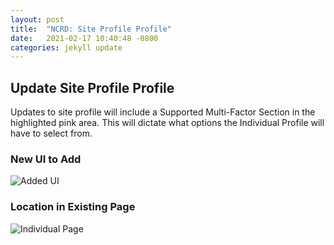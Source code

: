 ```yaml
---
layout: post
title:  "NCRD: Site Profile Profile"
date:   2021-02-17 10:40:48 -0800
categories: jekyll update
---
```

<div class="p_4">
    <h2>Update Site Profile Profile</h2> 
    <p class="font_1">Updates to site profile will include a Supported Multi-Factor Section in the highlighted pink area. This will dictate what options the Individual Profile will have to select from.</p> 
    <div class="flex flex_row">
        <div class="flex_auto w_40 flex_column flex p_4">
        <h3>New UI to Add</h3>
        <img class="w_auto" src="{{ '/assets/img/SiteProfile-AddInput.png' | append: site.github.build_revision | relative_url   }}" alt="Added UI" >
        </div>
        <div class="flex_auto w_60 flex_column flex p_4">
        <h3>Location in Existing Page</h3>
        <img class="w_auto" src="{{ '/assets/img/SiteProfile.png' | append: site.github.build_revision | relative_url   }}" alt="Individual Page" >
        </div>
    </div>
</div>